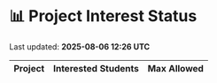 # 📊 Project Interest Status

Last updated: **2025-08-06 12:26 UTC**

| Project | Interested Students | Max Allowed |
|---------|---------------------|-------------|
